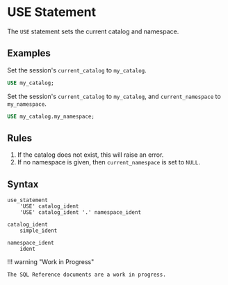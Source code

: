# USE Statement

The `USE` statement sets the current catalog and namespace.

## Examples

Set the session's `current_catalog` to `my_catalog`.

```sql
USE my_catalog;
```

Set the session's `current_catalog` to `my_catalog`, and `current_namespace` to `my_namespace`.

```sql
USE my_catalog.my_namespace;
```

## Rules

1. If the catalog does not exist, this will raise an error.
2. If no namespace is given, then `current_namespace` is set to `NULL`.

## Syntax

```mkeenan
use_statement
    'USE' catalog_ident
    'USE' catalog_ident '.' namespace_ident

catalog_ident
    simple_ident

namespace_ident
    ident
```

!!! warning "Work in Progress"

    The SQL Reference documents are a work in progress.

